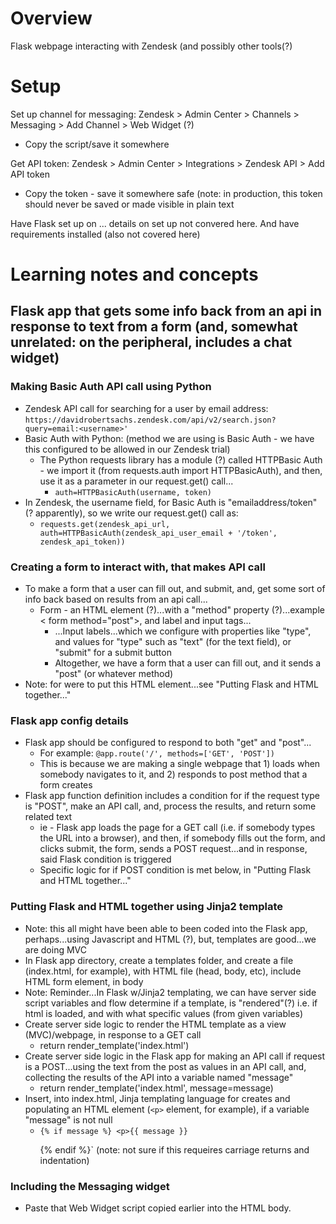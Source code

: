 # Overview
Flask webpage interacting with Zendesk (and possibly other tools(?)

# Setup
Set up channel for messaging: Zendesk > Admin Center > Channels > Messaging > Add Channel > Web Widget (?)
  - Copy the script/save it somewhere
  
Get API token: Zendesk > Admin Center > Integrations > Zendesk API > Add API token
  - Copy the token - save it somewhere safe (note: in production, this token should never be saved or made visible in plain text
  
Have Flask set up on ... details on set up not convered here. And have requirements installed (also not covered here)

# Learning notes and concepts
## Flask app that gets some info back from an api in response to text from a form (and, somewhat unrelated: on the peripheral, includes a chat widget)
### Making Basic Auth API call using Python
- Zendesk API call for searching for a user by email address: `https://davidrobertsachs.zendesk.com/api/v2/search.json?query=email:<username>'`
- Basic Auth with Python: (method we are using is Basic Auth - we have this configured to be allowed in our Zendesk trial)
  - The Python requests library has a module (?) called HTTPBasic Auth - we import it (from requests.auth import HTTPBasicAuth), and then, use it as a parameter in our request.get() call...
    -  `auth=HTTPBasicAuth(username, token)`
- In Zendesk, the username field, for Basic Auth is "emailaddress/token" (? apparently), so we write our request.get() call as:
  - `requests.get(zendesk_api_url, auth=HTTPBasicAuth(zendesk_api_user_email + '/token', zendesk_api_token))`

### Creating a form to interact with, that makes API call
- To make a form that a user can fill out, and submit, and, get some sort of info back based on results from an api call...
  - Form - an HTML element (?)...with a "method" property (?)...example < form method="post">, and label and input tags...
    - ...Input labels...which we configure with properties like "type", and values for "type" such as "text" (for the text field), or "submit" for a submit button
	- Altogether, we have a form that a user can fill out, and it sends a "post" (or whatever method)
- Note: for were to put this HTML element...see "Putting Flask and HTML together..."

### Flask app config details
- Flask app should be configured to respond to both "get" and "post"...
  - For example: `@app.route('/', methods=['GET', 'POST'])`
  - This is because we are making a single webpage that 1) loads when somebody navigates to it, and 2) responds to post method that a form creates
- Flask app function definition includes a condition for if the request type is "POST", make an API call, and, process the results, and return some related text 
  - ie - Flask app loads the page for a GET call (i.e. if somebody types the URL into a browser), and then, if somebody fills out the form, and clicks submit, the form, sends a POST request...and in response, said Flask condition is triggered 	
  - Specific logic for if POST condition is met below, in "Putting Flask and HTML together..."
  
### Putting Flask and HTML together using Jinja2 template 	
- Note: this all might have been able to been coded into the Flask app, perhaps...using Javascript and HTML (?), but, templates are good...we are doing MVC 
- In Flask app directory, create a templates folder, and create a file (index.html, for example), with HTML file (head, body, etc), include HTML form element, in body 
- Note: Reminder...In Flask w/Jinja2 templating, we can have server side script variables and flow determine if a template, is "rendered"(?) i.e. if html is loaded, and with what specific values (from given variables)
- Create server side logic to render the HTML template as a view (MVC)/webpage, in response to a GET call
  - return render_template('index.html')
- Create server side logic in the Flask app for making an API call if request is a POST...using the text from the post as values in an API call, and, collecting the results of the API into a variable named "message"
  - return render_template('index.html', message=message)
- Insert, into index.html, Jinja templating language for creates and populating an HTML element (`<p>` element, for example), if a variable "message" is not null
  - `{% if message %} <p>{{ message }}`</p> {% endif %}` (note: not sure if this requeires carriage returns and indentation)

### Including the Messaging widget
- Paste that Web Widget script copied earlier into the HTML body. 
	